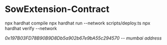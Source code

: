# SowExtension-Contract

npx hardhat compile
npx hardhat run --network <Network Name> scripts/deploy.ts
npx hardhat verify --network <Network Name> <address>

0x197B03FD78B90B9D8Db5a902b67e9bA55c294570  -- mumbai address